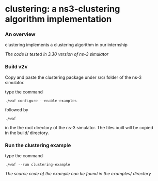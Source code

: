 clustering: a ns3-clustering algorithm implementation
========================================================


### An overview
clustering implements a clustering algorithm in our internship

*The code is tested in 3.30 version of ns-3 simulator*


### Build v2v
Copy and paste the clustering package under src/ folder of the ns-3 simulator.

type the command

`./waf configure --enable-examples`

followed by

`./waf`

in the the root directory of the ns-3 simulator. The files built will be copied in the build/ directory.


### Run the clustering example
type the command

`./waf --run clustering-example`

*The source code of the example can be found in the examples/ directory*
